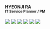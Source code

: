 #### HYEONJI RA<br/> <sub> IT Service Planner / PM </sub>
<img src="https://img.shields.io/badge/Adobe-000000?style=flat&logo=Adobe&logoColor=FF0000"/> <img src="https://img.shields.io/badge/googleanalytics-000000?style=flat&logo=googleanalytics&logoColor=E37400"/> <img src="https://img.shields.io/badge/asana-000000?style=flat&logo=asana&logoColor=F06A6A"/>  <img src="https://img.shields.io/badge/typeform-000000?style=flat&logo=typeform&logoColor=ffffff"/> <img src="https://img.shields.io/badge/tableau-000000?style=flat&logo=tableau&logoColor=E97627"/> 
 <img src="https://img.shields.io/badge/dbeaver-000000?style=flat&logo=dbeaver&logoColor=ffffff"/> 

